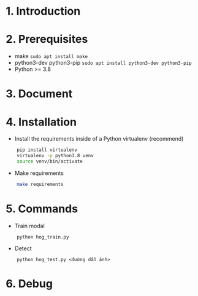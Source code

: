 # 1. Introduction

# 2. Prerequisites

- make ```sudo apt install make```
- python3-dev python3-pip ```sudo apt install python3-dev python3-pip```
- Python >= 3.8

# 3. Document

# 4. Installation

- Install the requirements inside of a Python virtualenv (recommend)
```BASH
    pip install virtualenv
    virtualenv -p python3.8 venv
    source venv/bin/activate
```

- Make requirements
```BASH
    make requirements
```

# 5. Commands

- Train modal
```
    python hog_train.py
```

- Detect
```
    python hog_test.py <đường dẫn ảnh>
```

# 6. Debug
